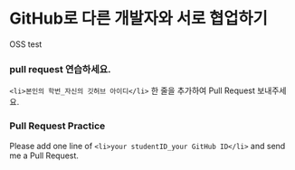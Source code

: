 # GitHub로 다른 개발자와 서로 협업하기
OSS test

### pull request 연습하세요.
`<li>본인의 학번_자신의 깃허브 아이디</li>` 한 줄을 추가하여 Pull Request 보내주세요.


### Pull Request Practice
Please add one line of `<li>your studentID_your GitHub ID</li>` and send me a Pull Request.
